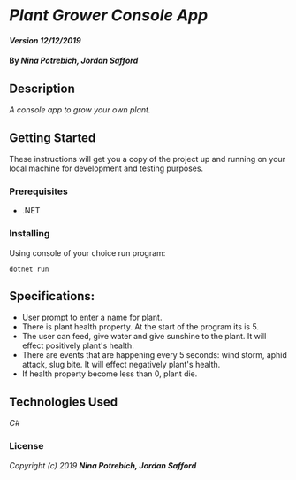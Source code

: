 # _Plant Grower Console App_

#### _Version 12/12/2019_

#### By _**Nina Potrebich, Jordan Safford**_

## Description

_A console app to grow your own plant._

## Getting Started

These instructions will get you a copy of the project up and running on your local machine for development and testing purposes.

### Prerequisites

* .NET

### Installing

Using console of your choice run program: 
```
dotnet run
```

## Specifications:
* User prompt to enter a name for plant.
* There is plant health property. At the start of the program its is 5.
* The user can feed, give water and give sunshine to the plant. It will effect positively plant's health.
* There are events that are happening every 5 seconds: wind storm, aphid attack, slug bite. It will effect negatively plant's health.  
* If health property become less than 0, plant die.

## Technologies Used

_C#_

### License

*_Copyright (c) 2019 **Nina Potrebich, Jordan Safford**_*